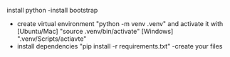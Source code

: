  install python 
 -install bootstrap 
- create virtual environment "python -m venv .venv" and activate it with [Ubuntu/Mac] "source .venv/bin/activate" [Windows] ".venv/Scripts/actiavte"
- install dependencies  "pip install -r requirements.txt"
-create your files

